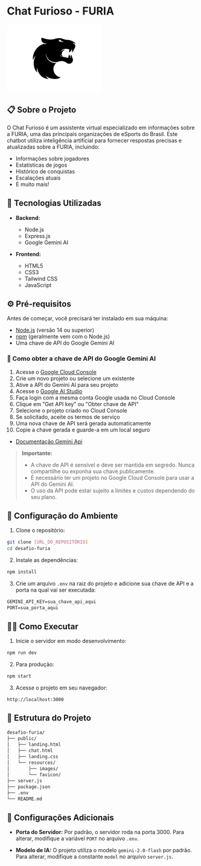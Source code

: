 # Chat Furioso - FURIA

![FURIA Logo](public/resources/images/furia_small.png)

## 📋 Sobre o Projeto

O Chat Furioso é um assistente virtual especializado em informações sobre a FURIA, uma das principais organizações de eSports do Brasil. Este chatbot utiliza inteligência artificial para fornecer respostas precisas e atualizadas sobre a FURIA, incluindo:

- Informações sobre jogadores
- Estatísticas de jogos
- Histórico de conquistas
- Escalações atuais
- E muito mais!

## 🚀 Tecnologias Utilizadas

- **Backend:**

  - Node.js
  - Express.js
  - Google Gemini AI

- **Frontend:**
  - HTML5
  - CSS3
  - Tailwind CSS
  - JavaScript

## ⚙️ Pré-requisitos

Antes de começar, você precisará ter instalado em sua máquina:

- [Node.js](https://nodejs.org/) (versão 14 ou superior)
- [npm](https://www.npmjs.com/) (geralmente vem com o Node.js)
- Uma chave de API do Google Gemini AI

### 🔑 Como obter a chave de API do Google Gemini AI

1. Acesse o [Google Cloud Console](https://console.cloud.google.com/)
2. Crie um novo projeto ou selecione um existente
3. Ative a API do Gemini AI para seu projeto
4. Acesse o [Google AI Studio](https://makersuite.google.com/app/apikey)
5. Faça login com a mesma conta Google usada no Cloud Console
6. Clique em "Get API key" ou "Obter chave de API"
7. Selecione o projeto criado no Cloud Console
8. Se solicitado, aceite os termos de serviço
9. Uma nova chave de API será gerada automaticamente
10. Copie a chave gerada e guarde-a em um local seguro

- [Documentação Gemini Api](https://ai.google.dev/gemini-api/docs/quickstart?hl=pt-br&lang=node)

> **Importante:**
>
> - A chave de API é sensível e deve ser mantida em segredo. Nunca compartilhe ou exponha sua chave publicamente.
> - É necessário ter um projeto no Google Cloud Console para usar a API do Gemini AI.
> - O uso da API pode estar sujeito a limites e custos dependendo do seu plano.

## 🔑 Configuração do Ambiente

1. Clone o repositório:

```bash
git clone [URL_DO_REPOSITÓRIO]
cd desafio-furia
```

2. Instale as dependências:

```bash
npm install
```

3. Crie um arquivo `.env` na raiz do projeto e adicione sua chave de API e a porta na qual vai ser executada:

```env
GEMINI_API_KEY=sua_chave_api_aqui
PORT=sua_porta_aqui
```

## 🏃‍♂️ Como Executar

1. Inicie o servidor em modo desenvolvimento:

```bash
npm run dev
```

2. Para produção:

```bash
npm start
```

3. Acesse o projeto em seu navegador:

```
http://localhost:3000
```

## 📁 Estrutura do Projeto

```
desafio-furia/
├── public/
│   ├── landing.html
│   ├── chat.html
│   ├── landing.css
│   └── resources/
│       ├── images/
│       └── favicon/
├── server.js
├── package.json
├── .env
└── README.md
```

## 🔧 Configurações Adicionais

- **Porta do Servidor:** Por padrão, o servidor roda na porta 3000. Para alterar, modifique a variável `PORT` no arquivo `.env`.

- **Modelo de IA:** O projeto utiliza o modelo `gemini-2.0-flash` por padrão. Para alterar, modifique a constante `model` no arquivo `server.js`.
